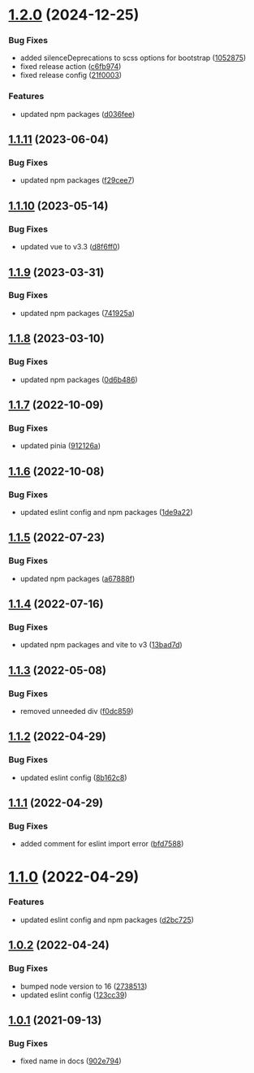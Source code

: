 # [1.2.0](https://github.com/kouts/vue3-vite-starter-template/compare/v1.1.11...v1.2.0) (2024-12-25)


### Bug Fixes

* added silenceDeprecations to scss options for bootstrap ([1052875](https://github.com/kouts/vue3-vite-starter-template/commit/10528755401a6bfa41330168782fe671bf8e96c7))
* fixed release action ([c6fb974](https://github.com/kouts/vue3-vite-starter-template/commit/c6fb9746b8d68f4d2c92fad40b48df4abcc6aabd))
* fixed release config ([21f0003](https://github.com/kouts/vue3-vite-starter-template/commit/21f000399b4be074d933e031a5ec1130131b1691))


### Features

* updated npm packages ([d036fee](https://github.com/kouts/vue3-vite-starter-template/commit/d036fee26ef7c86c7d70af0afe2fed331bd1ea7f))

## [1.1.11](https://github.com/kouts/vue3-vite-starter-template/compare/v1.1.10...v1.1.11) (2023-06-04)


### Bug Fixes

* updated npm packages ([f29cee7](https://github.com/kouts/vue3-vite-starter-template/commit/f29cee7df8cc4b78fd2629fd995ae30d2735c6e5))

## [1.1.10](https://github.com/kouts/vue3-vite-starter-template/compare/v1.1.9...v1.1.10) (2023-05-14)


### Bug Fixes

* updated vue to v3.3 ([d8f6ff0](https://github.com/kouts/vue3-vite-starter-template/commit/d8f6ff0a856826220a48ba514f07827dc4943e14))

## [1.1.9](https://github.com/kouts/vue3-vite-starter-template/compare/v1.1.8...v1.1.9) (2023-03-31)


### Bug Fixes

* updated npm packages ([741925a](https://github.com/kouts/vue3-vite-starter-template/commit/741925ae8b653be36295c71c83e98d5a2f30bbb7))

## [1.1.8](https://github.com/kouts/vue3-vite-starter-template/compare/v1.1.7...v1.1.8) (2023-03-10)


### Bug Fixes

* updated npm packages ([0d6b486](https://github.com/kouts/vue3-vite-starter-template/commit/0d6b4869b472d19181f7906cc23dcc4e1890d1bc))

## [1.1.7](https://github.com/kouts/vue3-vite-starter-template/compare/v1.1.6...v1.1.7) (2022-10-09)


### Bug Fixes

* updated pinia ([912126a](https://github.com/kouts/vue3-vite-starter-template/commit/912126a51867d6b6f03fcc81118806aa23d5a0d4))

## [1.1.6](https://github.com/kouts/vue3-vite-starter-template/compare/v1.1.5...v1.1.6) (2022-10-08)


### Bug Fixes

* updated eslint config and npm packages ([1de9a22](https://github.com/kouts/vue3-vite-starter-template/commit/1de9a22416b2de70b9b76a5f1be0025ef35c0db0))

## [1.1.5](https://github.com/kouts/vue3-vite-starter-template/compare/v1.1.4...v1.1.5) (2022-07-23)


### Bug Fixes

* updated npm packages ([a67888f](https://github.com/kouts/vue3-vite-starter-template/commit/a67888f20b7e25b42a2baa3a2830928cf82da0dc))

## [1.1.4](https://github.com/kouts/vue3-vite-starter-template/compare/v1.1.3...v1.1.4) (2022-07-16)


### Bug Fixes

* updated npm packages and vite to v3 ([13bad7d](https://github.com/kouts/vue3-vite-starter-template/commit/13bad7d905f7b5df720e0fc723319fae082b1f61))

## [1.1.3](https://github.com/kouts/vue3-vite-starter-template/compare/v1.1.2...v1.1.3) (2022-05-08)


### Bug Fixes

* removed unneeded div ([f0dc859](https://github.com/kouts/vue3-vite-starter-template/commit/f0dc85921ef02f0494fd85de8b27ec2f42521a15))

## [1.1.2](https://github.com/kouts/vue3-vite-starter-template/compare/v1.1.1...v1.1.2) (2022-04-29)


### Bug Fixes

* updated eslint config ([8b162c8](https://github.com/kouts/vue3-vite-starter-template/commit/8b162c80bd49749979d39edc76c90c06550572ad))

## [1.1.1](https://github.com/kouts/vue3-vite-starter-template/compare/v1.1.0...v1.1.1) (2022-04-29)


### Bug Fixes

* added comment for eslint import error ([bfd7588](https://github.com/kouts/vue3-vite-starter-template/commit/bfd7588ae942523fdac62a1c31444e872e1f8e44))

# [1.1.0](https://github.com/kouts/vue3-vite-starter-template/compare/v1.0.2...v1.1.0) (2022-04-29)


### Features

* updated eslint config and npm packages ([d2bc725](https://github.com/kouts/vue3-vite-starter-template/commit/d2bc72538edc29ef228d5df49606ed45ddaba27d))

## [1.0.2](https://github.com/kouts/vue3-vite-starter-template/compare/v1.0.1...v1.0.2) (2022-04-24)


### Bug Fixes

* bumped node version to 16 ([2738513](https://github.com/kouts/vue3-vite-starter-template/commit/2738513682e4433297db51accc1fca0318fb448a))
* updated eslint config ([123cc39](https://github.com/kouts/vue3-vite-starter-template/commit/123cc3971876e4da9f5573a81ac1a6b13935a429))

## [1.0.1](https://github.com/kouts/vue3-vite-starter-template/compare/v1.0.0...v1.0.1) (2021-09-13)


### Bug Fixes

* fixed name in docs ([902e794](https://github.com/kouts/vue3-vite-starter-template/commit/902e794fe9c3e04596b6cb80f605db87fafb2dd8))
